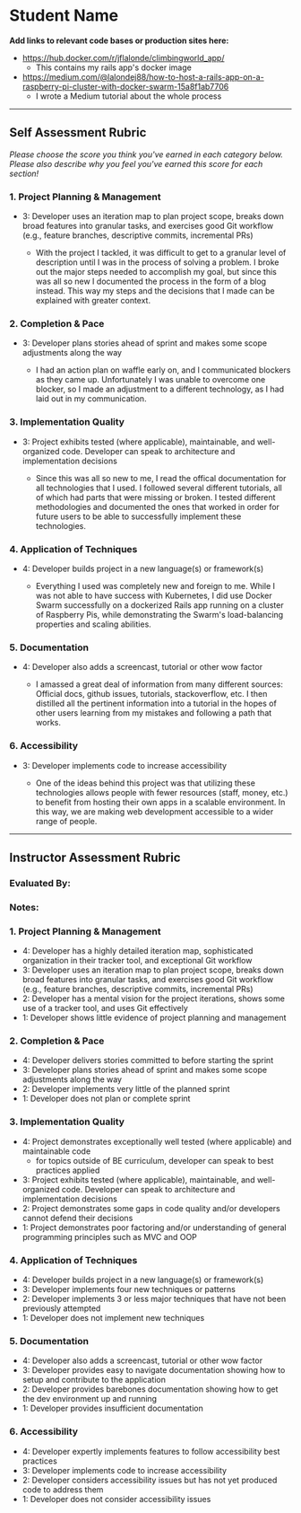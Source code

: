 # Student Name

**Add links to relevant code bases or production sites here:**

* https://hub.docker.com/r/jflalonde/climbingworld_app/
     * This contains my rails app's docker image
* https://medium.com/@lalondej88/how-to-host-a-rails-app-on-a-raspberry-pi-cluster-with-docker-swarm-15a8f1ab7706
     * I wrote a Medium tutorial about the whole process

---------------

Self Assessment Rubric
------------

_Please choose the score you think you've earned in each category below. Please also describe why you feel you've earned this score for each section!_

### 1. Project Planning & Management

*   3: Developer uses an iteration map to plan project scope, breaks down broad features into granular tasks, and exercises good Git workflow (e.g., feature branches, descriptive commits, incremental PRs)

     * With the project I tackled, it was difficult to get to a granular level of description until I was in the process of solving a problem. I broke out the major steps needed to accomplish my goal, but since this was all so new I documented the process in the form of a blog instead. This way my steps and the decisions that I made can be explained with greater context.
     
### 2. Completion & Pace

*   3: Developer plans stories ahead of sprint and makes some scope adjustments along the way

     * I had an action plan on waffle early on, and I communicated blockers as they came up. Unfortunately I was unable to overcome one blocker, so I made an adjustment to a different technology, as I had laid out in my communication.

### 3. Implementation Quality

*   3: Project exhibits tested (where applicable), maintainable, and well-organized code. Developer can speak to architecture and implementation decisions
     
     * Since this was all so new to me, I read the offical documentation for all technologies that I used. I followed several different tutorials, all of which had parts that were missing or broken. I tested different methodologies and documented the ones that worked in order for future users to be able to successfully implement these technologies.

### 4. Application of Techniques

*   4: Developer builds project in a new language(s) or framework(s)

     * Everything I used was completely new and foreign to me. While I was not able to have success with Kubernetes, I did use Docker Swarm successfully on a dockerized Rails app running on a cluster of Raspberry Pis, while demonstrating the Swarm's load-balancing properties and scaling abilities.

### 5. Documentation

*   4: Developer also adds a screencast, tutorial or other wow factor

     * I amassed a great deal of information from many different sources: Official docs, github issues, tutorials, stackoverflow, etc. I then distilled all the pertinent information into a tutorial in the hopes of other users learning from my mistakes and following a path that works.

### 6. Accessibility

*   3: Developer implements code to increase accessibility
     
     * One of the ideas behind this project was that utilizing these technologies allows people with fewer resources (staff, money, etc.) to benefit from hosting their own apps in a scalable environment. In this way, we are making web development accessible to a wider range of people. 
---------------


Instructor Assessment Rubric
------------

### Evaluated By:

### Notes:

### 1. Project Planning & Management

*   4: Developer has a highly detailed iteration map, sophisticated organization in their tracker tool, and exceptional Git workflow
*   3: Developer uses an iteration map to plan project scope, breaks down broad features into granular tasks, and exercises good Git workflow (e.g., feature branches, descriptive commits, incremental PRs)
*   2: Developer has a mental vision for the project iterations, shows some use of a tracker tool, and uses Git effectively
*   1: Developer shows little evidence of project planning and management

### 2. Completion & Pace

*   4: Developer delivers stories committed to before starting the sprint
*   3: Developer plans stories ahead of sprint and makes some scope adjustments along the way
*   2: Developer implements very little of the planned sprint
*   1: Developer does not plan or complete sprint

### 3. Implementation Quality

*   4: Project demonstrates exceptionally well tested (where applicable) and maintainable code
      * for topics outside of BE curriculum, developer can speak to best practices applied
*   3: Project exhibits tested (where applicable), maintainable, and well-organized code. Developer can speak to architecture and implementation decisions
*   2: Project demonstrates some gaps in code quality and/or developers cannot defend their decisions
*   1: Project demonstrates poor factoring and/or understanding of general programming principles such as MVC and OOP

### 4. Application of Techniques

*   4: Developer builds project in a new language(s) or framework(s)
*   3: Developer implements four new techniques or patterns
*   2: Developer implements 3 or less major techniques that have not been previously attempted
*   1: Developer does not implement new techniques

### 5. Documentation

*   4: Developer also adds a screencast, tutorial or other wow factor
*   3: Developer provides easy to navigate documentation showing how to setup and contribute to the application
*   2: Developer provides barebones documentation showing how to get the dev environment up and running
*   1: Developer provides insufficient documentation

### 6. Accessibility

*   4: Developer expertly implements features to follow accessibility best practices
*   3: Developer implements code to increase accessibility
*   2: Developer considers accessibility issues but has not yet produced code to address them
*   1: Developer does not consider accessibility issues
